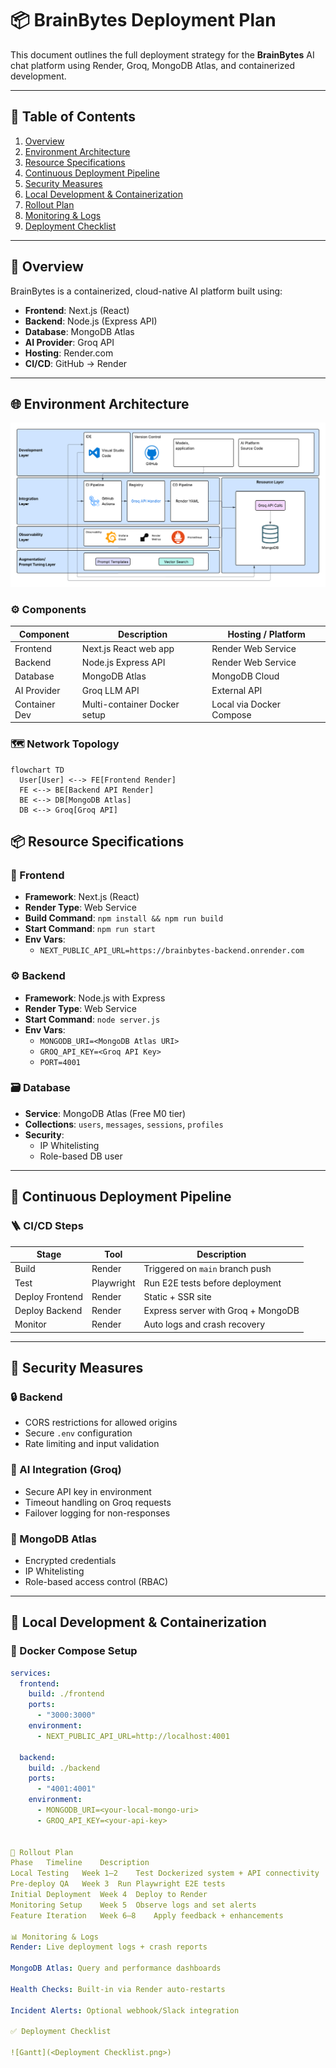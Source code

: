 # 📦 BrainBytes Deployment Plan

This document outlines the full deployment strategy for the **BrainBytes** AI chat platform using Render, Groq, MongoDB Atlas, and containerized development.

---

## 🧭 Table of Contents

1. [Overview](#overview)  
2. [Environment Architecture](#environment-architecture)  
3. [Resource Specifications](#resource-specifications)  
4. [Continuous Deployment Pipeline](#continuous-deployment-pipeline)  
5. [Security Measures](#security-measures)  
6. [Local Development & Containerization](#local-development--containerization)  
7. [Rollout Plan](#rollout-plan)  
8. [Monitoring & Logs](#monitoring--logs)  
9. [Deployment Checklist](#deployment-checklist)

---

## 📌 Overview

BrainBytes is a containerized, cloud-native AI platform built using:

- **Frontend**: Next.js (React)
- **Backend**: Node.js (Express API)
- **Database**: MongoDB Atlas
- **AI Provider**: Groq API
- **Hosting**: Render.com
- **CI/CD**: GitHub → Render

---

## 🌐 Environment Architecture
![Deployment Architecture Diagram](<Deployment Architecture Diagram.png>)
### ⚙️ Components

| Component     | Description                            | Hosting / Platform     |
|---------------|----------------------------------------|-------------------------|
| Frontend      | Next.js React web app                  | Render Web Service      |
| Backend       | Node.js Express API                    | Render Web Service      |
| Database      | MongoDB Atlas                          | MongoDB Cloud           |
| AI Provider   | Groq LLM API                           | External API            |
| Container Dev | Multi-container Docker setup           | Local via Docker Compose|

### 🗺️ Network Topology

```mermaid
flowchart TD
  User[User] <--> FE[Frontend Render]
  FE <--> BE[Backend API Render]
  BE <--> DB[MongoDB Atlas]
  DB <--> Groq[Groq API]
```

## 📦 Resource Specifications

### 🧩 Frontend

- **Framework**: Next.js (React)
- **Render Type**: Web Service
- **Build Command**: `npm install && npm run build`
- **Start Command**: `npm run start`
- **Env Vars**:
  - `NEXT_PUBLIC_API_URL=https://brainbytes-backend.onrender.com`

### ⚙️ Backend

- **Framework**: Node.js with Express
- **Render Type**: Web Service
- **Start Command**: `node server.js`
- **Env Vars**:
  - `MONGODB_URI=<MongoDB Atlas URI>`
  - `GROQ_API_KEY=<Groq API Key>`
  - `PORT=4001`

### 🗃️ Database

- **Service**: MongoDB Atlas (Free M0 tier)
- **Collections**: `users`, `messages`, `sessions`, `profiles`
- **Security**:
  - IP Whitelisting
  - Role-based DB user

---

## 🔄 Continuous Deployment Pipeline

### 🪜 CI/CD Steps

| Stage           | Tool       | Description                          |
|----------------|------------|--------------------------------------|
| Build           | Render     | Triggered on `main` branch push      |
| Test            | Playwright | Run E2E tests before deployment      |
| Deploy Frontend | Render     | Static + SSR site                    |
| Deploy Backend  | Render     | Express server with Groq + MongoDB   |
| Monitor         | Render     | Auto logs and crash recovery         |

---

## 🔐 Security Measures

### 🔒 Backend

- CORS restrictions for allowed origins
- Secure `.env` configuration
- Rate limiting and input validation

### 🧠 AI Integration (Groq)

- Secure API key in environment
- Timeout handling on Groq requests
- Failover logging for non-responses

### 🔑 MongoDB Atlas

- Encrypted credentials
- IP Whitelisting
- Role-based access control (RBAC)

---

## 🐳 Local Development & Containerization

### 🧱 Docker Compose Setup

```yaml
services:
  frontend:
    build: ./frontend
    ports:
      - "3000:3000"
    environment:
      - NEXT_PUBLIC_API_URL=http://localhost:4001

  backend:
    build: ./backend
    ports:
      - "4001:4001"
    environment:
      - MONGODB_URI=<your-local-mongo-uri>
      - GROQ_API_KEY=<your-api-key>


📅 Rollout Plan
Phase	Timeline	Description
Local Testing	Week 1–2	Test Dockerized system + API connectivity
Pre-deploy QA	Week 3	Run Playwright E2E tests
Initial Deployment	Week 4	Deploy to Render
Monitoring Setup	Week 5	Observe logs and set alerts
Feature Iteration	Week 6–8	Apply feedback + enhancements

📊 Monitoring & Logs
Render: Live deployment logs + crash reports

MongoDB Atlas: Query and performance dashboards

Health Checks: Built-in via Render auto-restarts

Incident Alerts: Optional webhook/Slack integration

✅ Deployment Checklist

![Gantt](<Deployment Checklist.png>)